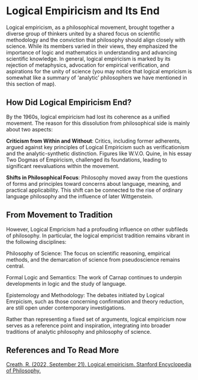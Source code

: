 # Logical Empiricism and Its End

Logical empiricism, as a philosophical movement, brought together a diverse group of thinkers united by a shared focus on scientific methodology and the conviction that philosophy should align closely with science. While its members varied in their views, they emphasized the importance of logic and mathematics in understanding and advancing scientific knowledge. In general, logical empiricism is marked by its rejection of metaphysics, advocation for empirical verification, and aspirations for the unity of science (you may notice that logical empricism is somewhat like a summary of ‘analytic’ philosophers we have mentioned in this section of map).

## How Did Logical Empiricism End?

By the 1960s, logical empiricism had lost its coherence as a unified movement. The reason for this dissolution from philosophical side is mainly about two aspects:

**Criticism from Within and Without**: Critics, including former adherents, argued against key principles of Logical Empiricism such as verificationism and the analytic-synthetic distinction. Figures like W.V.O. Quine, in his essay Two Dogmas of Empiricism, challenged its foundations, leading to significant reevaluations within the movement.

**Shifts in Philosophical Focus**: Philosophy moved away from the questions of forms and principles toward concerns about language, meaning, and practical applicability. This shift can be connected to the rise of ordinary language philosophy and the influence of later Wittgenstein.

## From Movement to Tradition

However, Logical Empricism had a profouding influence on other subfileds of philosophy. In particular, the logical empricist tradition remains vibrant in the following disciplines:

Philosophy of Science: The focus on scientific reasoning, empirical methods, and the demarcation of science from pseudoscience remains central.

Formal Logic and Semantics: The work of Carnap continues to underpin developments in logic and the study of language.

Epistemology and Methodology: The debates initiated by Logical Emrpicism, such as those concerning confirmation and theory reduction, are still open under contemporary investigations.

Rather than representing a fixed set of arguments, logical empiricism now serves as a reference point and inspiration, integrating into broader traditions of analytic philosophy and philosophy of science.

## References and To Read More

[Creath, R. (2022, September 21). Logical empiricism. Stanford Encyclopedia of Philosophy.](https://plato.stanford.edu/entries/logical-empiricism/)

